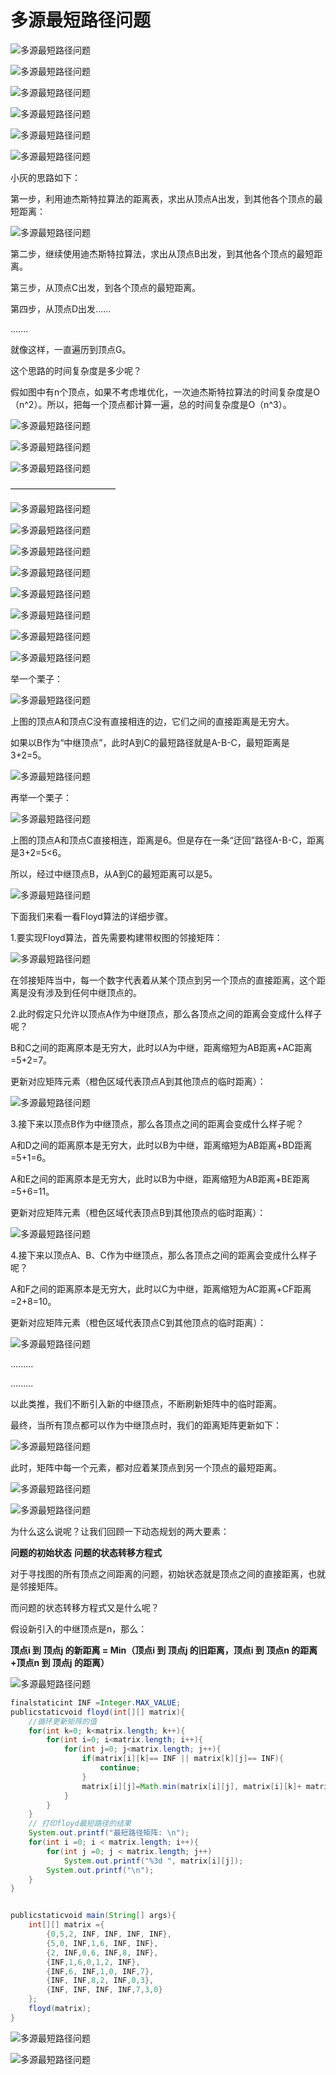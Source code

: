 # 多源最短路径问题

![多源最短路径问题](./images/Floyd算法/1.jpg)

![多源最短路径问题](./images/Floyd算法/2.jpg)

![多源最短路径问题](./images/Floyd算法/3.jpg)

![多源最短路径问题](./images/Floyd算法/4.jpg)

![多源最短路径问题](./images/Floyd算法/5.jpg)

![多源最短路径问题](./images/Floyd算法/6.jpg)

小灰的思路如下：

第一步，利用迪杰斯特拉算法的距离表，求出从顶点A出发，到其他各个顶点的最短距离：

![多源最短路径问题](./images/Floyd算法/7.jpg)

第二步，继续使用迪杰斯特拉算法，求出从顶点B出发，到其他各个顶点的最短距离。

第三步，从顶点C出发，到各个顶点的最短距离。

第四步，从顶点D出发......

.......

就像这样，一直遍历到顶点G。

这个思路的时间复杂度是多少呢？

假如图中有n个顶点，如果不考虑堆优化，一次迪杰斯特拉算法的时间复杂度是O（n^2）。所以，把每一个顶点都计算一遍，总的时间复杂度是O（n^3）。

![多源最短路径问题](./images/Floyd算法/8.jpg)

![多源最短路径问题](./images/Floyd算法/9.jpg)

![多源最短路径问题](./images/Floyd算法/10.jpg)

————————————

![多源最短路径问题](./images/Floyd算法/11.jpg)

![多源最短路径问题](./images/Floyd算法/12.jpg)

![多源最短路径问题](./images/Floyd算法/13.jpg)

![多源最短路径问题](./images/Floyd算法/14.jpg)

![多源最短路径问题](./images/Floyd算法/15.jpg)

![多源最短路径问题](./images/Floyd算法/16.jpg)

![多源最短路径问题](./images/Floyd算法/17.jpg)

![多源最短路径问题](./images/Floyd算法/18.jpg)

举一个栗子：

![多源最短路径问题](./images/Floyd算法/19.jpg)

上图的顶点A和顶点C没有直接相连的边，它们之间的直接距离是无穷大。

如果以B作为“中继顶点”，此时A到C的最短路径就是A-B-C，最短距离是3+2=5。

![多源最短路径问题](./images/Floyd算法/20.jpg)

再举一个栗子：

![多源最短路径问题](./images/Floyd算法/21.jpg)

上图的顶点A和顶点C直接相连，距离是6。但是存在一条“迂回”路径A-B-C，距离是3+2=5<6。

所以，经过中继顶点B，从A到C的最短距离可以是5。

![多源最短路径问题](./images/Floyd算法/22.jpg)

下面我们来看一看Floyd算法的详细步骤。

1.要实现Floyd算法，首先需要构建带权图的邻接矩阵：

![多源最短路径问题](./images/Floyd算法/23.jpg)

在邻接矩阵当中，每一个数字代表着从某个顶点到另一个顶点的直接距离，这个距离是没有涉及到任何中继顶点的。

2.此时假定只允许以顶点A作为中继顶点，那么各顶点之间的距离会变成什么样子呢？

B和C之间的距离原本是无穷大，此时以A为中继，距离缩短为AB距离+AC距离=5+2=7。

更新对应矩阵元素（橙色区域代表顶点A到其他顶点的临时距离）：

![多源最短路径问题](./images/Floyd算法/24.jpg)

3.接下来以顶点B作为中继顶点，那么各顶点之间的距离会变成什么样子呢？

A和D之间的距离原本是无穷大，此时以B为中继，距离缩短为AB距离+BD距离=5+1=6。

A和E之间的距离原本是无穷大，此时以B为中继，距离缩短为AB距离+BE距离=5+6=11。

更新对应矩阵元素（橙色区域代表顶点B到其他顶点的临时距离）：

![多源最短路径问题](./images/Floyd算法/25.jpg)

4.接下来以顶点A、B、C作为中继顶点，那么各顶点之间的距离会变成什么样子呢？

A和F之间的距离原本是无穷大，此时以C为中继，距离缩短为AC距离+CF距离=2+8=10。

更新对应矩阵元素（橙色区域代表顶点C到其他顶点的临时距离）：

![多源最短路径问题](./images/Floyd算法/26.jpg)

.........

.........



以此类推，我们不断引入新的中继顶点，不断刷新矩阵中的临时距离。

最终，当所有顶点都可以作为中继顶点时，我们的距离矩阵更新如下：

![多源最短路径问题](./images/Floyd算法/27.jpg)

此时，矩阵中每一个元素，都对应着某顶点到另一个顶点的最短距离。

![多源最短路径问题](./images/Floyd算法/28.jpg)

![多源最短路径问题](./images/Floyd算法/29.jpg)

为什么这么说呢？让我们回顾一下动态规划的两大要素：

**问题的初始状态**
**问题的状态转移方程式**

对于寻找图的所有顶点之间距离的问题，初始状态就是顶点之间的直接距离，也就是邻接矩阵。

而问题的状态转移方程式又是什么呢？

假设新引入的中继顶点是n，那么：

**顶点i 到 顶点j 的新距离 = Min（顶点i 到 顶点j 的旧距离，顶点i 到 顶点n 的距离+顶点n 到 顶点j 的距离）**

![多源最短路径问题](./images/Floyd算法/30.jpg)

```java
finalstaticint INF =Integer.MAX_VALUE;
publicstaticvoid floyd(int[][] matrix){
    //循环更新矩阵的值
    for(int k=0; k<matrix.length; k++){
        for(int i=0; i<matrix.length; i++){
            for(int j=0; j<matrix.length; j++){
                if(matrix[i][k]== INF || matrix[k][j]== INF){
                    continue;
                }
                matrix[i][j]=Math.min(matrix[i][j], matrix[i][k]+ matrix[k][j]);
            }
        }
    }
    // 打印floyd最短路径的结果
    System.out.printf("最短路径矩阵: \n");
    for(int i =0; i < matrix.length; i++){
        for(int j =0; j < matrix.length; j++)
            System.out.printf("%3d ", matrix[i][j]);
        System.out.printf("\n");
    }
}


publicstaticvoid main(String[] args){
    int[][] matrix ={
        {0,5,2, INF, INF, INF, INF},
        {5,0, INF,1,6, INF, INF},
        {2, INF,0,6, INF,8, INF},
        {INF,1,6,0,1,2, INF},
        {INF,6, INF,1,0, INF,7},
        {INF, INF,8,2, INF,0,3},
        {INF, INF, INF, INF,7,3,0}
    };
    floyd(matrix);
}
```

![多源最短路径问题](./images/Floyd算法/31.jpg)

![多源最短路径问题](./images/Floyd算法/32.jpg)
